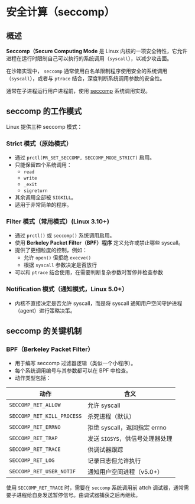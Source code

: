 # 安全计算（seccomp）

## 概述

**Seccomp（Secure Computing Mode** 是 Linux 内核的一项安全特性，它允许进程在运行时限制自己可以执行的系统调用（`syscall`），以减少攻击面。

在沙箱实现中， `seccomp` 通常使用白名单限制程序使用安全的系统调用（`syscall`），或者与 `ptrace` 结合，深度判断系统调用参数的安全性。

通常在子进程运行用户进程前，使用 [seccomp](https://man7.org/linux/man-pages/man2/seccomp.2.html) 系统调用实现。

## seccomp 的工作模式

Linux 提供三种 seccomp 模式：

### **Strict 模式（原始模式）**

- 通过 `prctl(PR_SET_SECCOMP, SECCOMP_MODE_STRICT)` 启用。
- 只能保留四个系统调用：
  - `read`
  - `write`
  - `_exit`
  - `sigreturn`
- 其余调用全部被 `SIGKILL`。
- 适用于非常简单的程序。

### **Filter 模式（常用模式）(Linux 3.10+)**

- 通过 `prctl()` 或 `seccomp()` 系统调用启用。
- 使用 **Berkeley Packet Filter（BPF）程序** 定义允许或禁止哪些 syscall。
- 提供了更细粒度的控制，例如：
  - 允许 `open()` 但拒绝 `execve()`
  - 根据 `syscall` 参数决定是否放行
- 可以和 `ptrace` 结合使用，在需要判断复杂参数时暂停并检查参数

### **Notification 模式（通知模式，Linux 5.0+）**

- 内核不直接决定是否允许 syscall，而是将 syscall 通知用户空间守护进程（agent）进行策略决策。

## seccomp 的关键机制

### BPF（Berkeley Packet Filter）

- 用于编写 seccomp 过滤器逻辑（类似一个小程序）。
- 每个系统调用编号与其参数都可以在 BPF 中检查。
- 动作类型包括：

| 动作                         | 含义                    |
| -------------------------- | --------------------- |
| `SECCOMP_RET_ALLOW`        | 允许 syscall            |
| `SECCOMP_RET_KILL_PROCESS` | 杀死进程（默认）              |
| `SECCOMP_RET_ERRNO`        | 拒绝 syscall，返回指定 errno |
| `SECCOMP_RET_TRAP`         | 发送 `SIGSYS`，供信号处理器处理  |
| `SECCOMP_RET_TRACE`        | 供调试器跟踪                |
| `SECCOMP_RET_LOG`          | 记录日志但允许执行             |
| `SECCOMP_RET_USER_NOTIF`   | 通知用户空间进程（v5.0+）       |

使用 `SECCOMP_RET_TRACE` 时，需要在 `seccomp` 系统调用前 attch 调试器，通常需要子进程给自身发送暂停信号。由调试器捕获之后再继续。
